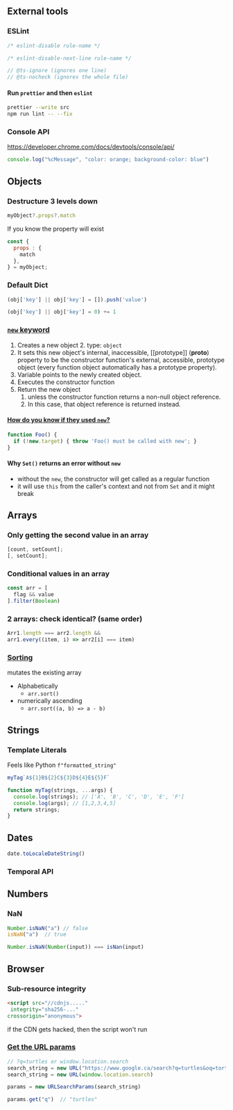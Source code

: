 ## External tools

### ESLint

```javascript
/* eslint-disable rule-name */

/* eslint-disable-next-line rule-name */

// @ts-ignore (ignores one line)
// @ts-nocheck (ignores the whole file)
```

#### Run `prettier` and then `eslint`

```bash
prettier --write src
npm run lint -- --fix
```


### Console API
https://developer.chrome.com/docs/devtools/console/api/
```javascript
console.log("%cMessage", "color: orange; background-color: blue")
```

## Objects

### Destructure 3 levels down

```javascript
myObject?.props?.match
```

If you know the property will exist
```javascript
const {
  props : {
    match
  },
} = myObject;
```

### Default Dict

```javascript
(obj['key'] || obj['key'] = []).push('value')

(obj['key'] || obj['key'] = 0) += 1
```


### [`new` keyword](https://developer.mozilla.org/en-US/docs/Web/JavaScript/Reference/Operators/new#description)

1. Creates a new object
    2. type: `object`
2. It sets this new object's internal, inaccessible, [[prototype]] (__proto__) property to be the constructor function's external, accessible, prototype object (every function object automatically has a prototype property).
3. Variable points to the newly created object.
4. Executes the constructor function
5. Return the new object
    1. unless the constructor function returns a non-null object reference.
    2. In this case, that object reference is returned instead.

#### [How do you know if they used `new`?](https://developer.mozilla.org/en-US/docs/Web/JavaScript/Reference/Operators/new.target)

```javascript
function Foo() {
  if (!new.target) { throw 'Foo() must be called with new'; }
}
```

#### Why `Set()` returns an error without `new`

* without the `new`, the constructor will get called as a regular function
* it will use `this` from the caller's context and not from `Set` and it might break


## Arrays

### Only getting the second value in an array

```javascript
[count, setCount];
[, setCount];

```

### Conditional values in an array
```javascript
const arr = [
  flag && value
].filter(Boolean)
```

### 2 arrays: check identical? (same order)
```javascript
Arr1.length === arr2.length &&
arr1.every((item, i) => arr2[i] === item)
```

### [Sorting](https://developer.mozilla.org/en-US/docs/Web/JavaScript/Reference/Global_Objects/Array/sort)

mutates the existing array

- Alphabetically
    - `arr.sort()`
- numerically ascending
    - `arr.sort((a, b) => a - b)`


## Strings

### Template Literals

Feels like Python `f"formatted_string"`

```javascript
myTag`A${1}B${2}C${3}D${4}E${5}F`

function myTag(strings, ...args) {
  console.log(strings); // ['A', 'B', 'C', 'D', 'E', 'F']
  console.log(args); // [1,2,3,4,5]
  return strings;
}
```

## Dates
```javascript
date.toLocaleDateString()
```

### Temporal API


## Numbers

### NaN
```javascript
Number.isNaN("a") // false
isNaN("a")  // true

Number.isNaN(Number(input)) === isNan(input)
```

## Browser

### Sub-resource integrity

```html
<script src="//cdnjs....."
 integrity="sha256-..." 
crossorigin="anonymous">
```

if the CDN gets hacked, then the script won't run

### [Get the URL params](https://stackoverflow.com/a/901144/8479344)

```javascript
// ?q=turtles or window.location.search
search_string = new URL("https://www.google.ca/search?q=turtles&oq=tortuga")
search_string = new URL(window.location.search)

params = new URLSearchParams(search_string)

params.get("q")  // "turtles"
```
